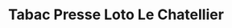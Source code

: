 ---
title: "Tabac Presse Loto Le Chatellier"
url: /caen/tabac-presse-loto-le-chatellier/
shop: marchand de journaux
---
